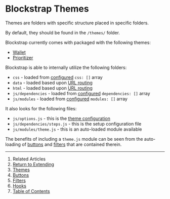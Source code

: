 Blockstrap Themes
=================

Themes are folders with specific structure placed in specific folders.

By default, they should be found in the `/themes/` folder.

Blockstrap currently comes with packaged with the following themes:

* [Wallet](../../../applications/wallet/)
* [Prioritizer](../../../applications/wallet/)

Blockstrap is able to internally utilize the following folders:

* `css` - loaded from [configured](../../core/configuration/) `css: []` array
* `data` - loaded based upon [URL routing](../../assets/mustache/#mustache_routing)
* `html` - loaded based upon [URL routing](../../assets/mustache/#mustache_routing)
* `js/dependencies` - loaded from [configured](../../core/configuration/) `dependencies: []` array
* `js/modules` - loaded from [configured](../../core/configuration/) `modules: []` array

It also looks for the following files:

* `js/options.js` - this is the [theme configuration](../../core/configuration/) 
* `js/dependencies/steps.js` - this is the setup configuration file
* `js/modules/theme.js` - this is an auto-loaded module available

The benefits of including a `theme.js` module can be seen from the auto-loading of [buttons](../buttons/) and [filters](../filters/) that are contained therein.

--------------------------------------------------------------------------------

1. Related Articles
2. [Return to Extending](../../extending/)
3. [Themes](../themes/)
4. [Buttons](../buttons/)
5. [Filters](../filters/)
6. [Hooks](../hooks/)
7. [Table of Contents](../../../)
